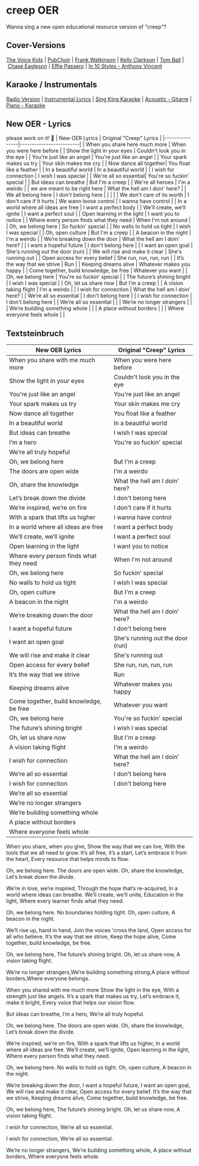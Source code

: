 # creep OER

Wanna sing a new open educational resource version of "creep"?

## Cover-Versions
[The Voice Kids](https://www.youtube.com/watch?v=wC64ZPJXMGU) | [PubChoir](https://www.youtube.com/watch?v=qfbLichUDIE) | [Frank Watkinson](https://www.youtube.com/watch?v=-om5KeRqfq4) | [Kelly Clarkson](https://www.youtube.com/watch?v=qFTxSBtGe2g) | [Tom Ball](https://youtube.com/shorts/f0IicQgCadI?si=8e34PXDBoTrP42vF) | [Chase Eagleson](https://www.youtube.com/watch?v=EjWAdKWEVUE) | [Effie Passero](https://www.youtube.com/watch?v=eRP-stBC9ns) | [In 10 Styles - Anthony Vincent](https://www.tiktok.com/@anthonyvincentofficial/video/7384837312947014954)

## Karaoke / Instrumentals
[Radio Version](https://www.youtube.com/watch?v=DZwTZsA663E) | [Instrumental Lyrics](https://www.youtube.com/watch?v=fgt1YxQV8V4) | [Sing King Karaoke](https://www.youtube.com/watch?v=3WLy3AblvmQ) | [Acoustic - Gitarre](https://www.youtube.com/watch?v=-PnwATAyJJU) | [Piano - Karaoke](https://www.youtube.com/watch?v=R9tH0cwgYNA)


## New OER - Lyrics
please work on it! 🚧
| New OER Lyrics | Original "Creep" Lyrics |
|----------------|-------------------------|
| When you share here much more | When you were here before |
| Show the light in your eyes | Couldn't look you in the eye |
| You're just like an angel | You're just like an angel |
| Your spark makes us try | Your skin makes me cry |
| Now dance all together| You float like a feather |
| In a beautiful world | In a beautiful world |
| I wish for connection | I wish I was special |
| We're all so essential| You're so fuckin' special |
| But ideas can breathe | But I'm a creep |
| We're all heroes | I'm a weirdo |
| we are meant to be right here | What the hell am I doin' here? |
| We all belong here | I don't belong here |
| | |
| We don't care of its worth | I don't care if it hurts 
| We wann loose control | I wanna have control |
| In a world where all ideas are free | I want a perfect body |
| We’ll create, we’ll ignite | I want a perfect soul |
| Open learning in the light | I want you to notice |
| Where every person finds what they need | When I'm not around |
| Oh, we belong here | So fuckin' special |
| No walls to hold us tight | I wish I was special |
| Oh, open culture | But I'm a creep |
| A beacon in the night | I'm a weirdo |
| We’re breaking down the door | What the hell am I doin' here? |
| I want a hopeful future | I don't belong here |
| I want an open goal | She's running out the door (run) |
| We will rise and make it clear | She's running out |
| Open access for every belief | She run, run, run, run |
| It’s the way that we strive | Run |
| Keeping dreams alive | Whatever makes you happy |
| Come together, build knowledge, be free | Whatever you want |
| Oh, we belong here | You're so fuckin' special |
| The future’s shining bright | I wish I was special |
| Oh, let us share now | But I'm a creep |
| A vision taking flight | I'm a weirdo |
| I wish for connection | What the hell am I doin' here? |
| We’re all so essential | I don't belong here |
| I wish for connection | I don't belong here |
| We’re all so essential | |
| We’re no longer strangers | |
| We’re building something whole | |
| A place without borders | |
| Where everyone feels whole | |



## Textsteinbruch

| New OER Lyrics | Original "Creep" Lyrics |
|----------------|-------------------------|
| When you share with me much more | When you were here before |
| Show the light in your eyes | Couldn't look you in the eye |
| You're just like an angel | You're just like an angel |
| Your spark makes us try | Your skin makes me cry |
| Now dance all together| You float like a feather |
| In a beautiful world | In a beautiful world |
| But ideas can breathe | I wish I was special |
| I’m a hero | You're so fuckin' special |
| We’re all truly hopeful | |
| Oh, we belong here | But I'm a creep |
| The doors are open wide | I'm a weirdo |
| Oh, share the knowledge | What the hell am I doin' here? |
| Let’s break down the divide | I don't belong here |
| We’re inspired, we’re on fire | I don't care if it hurts |
| With a spark that lifts us higher | I wanna have control |
| In a world where all ideas are free | I want a perfect body |
| We’ll create, we’ll ignite | I want a perfect soul |
| Open learning in the light | I want you to notice |
| Where every person finds what they need | When I'm not around |
| Oh, we belong here | So fuckin' special |
| No walls to hold us tight | I wish I was special |
| Oh, open culture | But I'm a creep |
| A beacon in the night | I'm a weirdo |
| We’re breaking down the door | What the hell am I doin' here? |
| I want a hopeful future | I don't belong here |
| I want an open goal | She's running out the door (run) |
| We will rise and make it clear | She's running out |
| Open access for every belief | She run, run, run, run |
| It’s the way that we strive | Run |
| Keeping dreams alive | Whatever makes you happy |
| Come together, build knowledge, be free | Whatever you want |
| Oh, we belong here | You're so fuckin' special |
| The future’s shining bright | I wish I was special |
| Oh, let us share now | But I'm a creep |
| A vision taking flight | I'm a weirdo |
| I wish for connection | What the hell am I doin' here? |
| We’re all so essential | I don't belong here |
| I wish for connection | I don't belong here |
| We’re all so essential | |
| We’re no longer strangers | |
| We’re building something whole | |
| A place without borders | |
| Where everyone feels whole | |



When you share, when you give,
Show the way that we can live,
With the tools that we all need to grow.
It’s all free, it’s a start,
Let’s embrace it from the heart,
Every resource that helps minds to flow.

Oh, we belong here.
The doors are open wide.
Oh, share the knowledge,
Let’s break down the divide.

We’re in love, we’re inspired,
Through the hope that’s re-acquired,
In a world where ideas can breathe.
We’ll create, we'll unite,
Education in the light,
Where every learner finds what they need.

Oh, we belong here.
No boundaries holding tight.
Oh, open culture,
A beacon in the night.

We’ll rise up, hand in hand,
Join the voices 'cross the land,
Open access for all who believe.
It’s the way that we strive,
Keep the hope alive,
Come together, build knowledge, be free.

Oh, we belong here,
The future’s shining bright.
Oh, let us share now,
A vision taking flight.

We’re no longer strangers,We’re building something strong,A place without borders,Where everyone belongs.


When you shared with me much more
Show the light in the eye,
With a strength just like angels.
It’s a spark that makes us try,
Let’s embrace it, make it bright,
Every voice that helps our vision flow.

But ideas can breathe,
I’m a hero,
We’re all truly hopeful.

Oh, we belong here.
The doors are open wide.
Oh, share the knowledge,
Let’s break down the divide.

We’re inspired, we’re on fire,
With a spark that lifts us higher,
In a world where all ideas are free.
We’ll create, we’ll ignite,
Open learning in the light,
Where every person finds what they need.

Oh, we belong here.
No walls to hold us tight.
Oh, open culture,
A beacon in the night.

We’re breaking down the door,
I want a hopeful future,
I want an open goal,
We will rise and make it clear,
Open access for every belief.
It’s the way that we strive,
Keeping dreams alive,
Come together, build knowledge, be free.

Oh, we belong here,
The future’s shining bright.
Oh, let us share now,
A vision taking flight.

I wish for connection,
We’re all so essential.

I wish for connection,
We’re all so essential.

We’re no longer strangers,
We’re building something whole,
A place without borders,
Where everyone feels whole.
